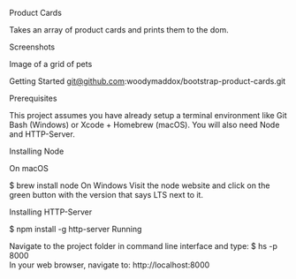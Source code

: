 Product Cards 

Takes an array of product cards and prints them to the dom.


Screenshots

Image of a grid of pets

Getting Started
git@github.com:woodymaddox/bootstrap-product-cards.git

Prerequisites

This project assumes you have already setup a terminal environment like Git Bash (Windows) or Xcode + Homebrew (macOS). You will also need Node and HTTP-Server.

Installing Node

On macOS

$ brew install node
On Windows
Visit the node website and click on the green button with the version that says LTS next to it.

Installing HTTP-Server

$ npm install -g http-server
Running

Navigate to the project folder in command line interface and type:
$ hs -p 8000  
In your web browser, navigate to: http://localhost:8000